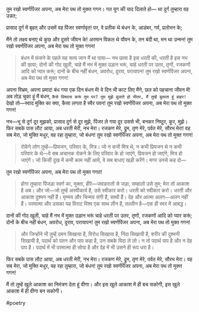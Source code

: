 तुम रखो स्वर्णपिंजर अपना,
अब मेरा पथ तो मुक्त्त गगन।
गत युग की याद दिलाते हो—
था दुर्ग तुम्हारा वह उन्नत;

प्रासाद दुर्ग में बृहत् और
उसमें वह पिंजर स्वर्णावृत!
पर, वे प्रतीक थे बंधन के,
आडंबर, गर्व, प्रलोभन के;

मैंने तो लक्ष्य बनाए थे
कुछ और दूसरे जीवन के!
अरमान विकल थे यौवन के,
तन बंदी था, मन था उन्मन!
तुम रखो स्वर्णपिंजर अपना,
अब मेरा पथ तो मुक्त गगन!

> बंधन में फंसने के पहले
यह सत्य जान मैं था पाया—
नभ छाया है इस धरती की,
धरती है इस नभ की छाया;
दोनों की गोद खुली, चाहे
मैं नभ में मुक्त उड़ान भरूं,
चाहे धरती पर उतर, तृणों,
रजकणों आदि को प्यार करूं;
दानों के बीच नहीं बंधन,
अवरोध, दुराव, परायापन!
तुम रखो स्वर्णपिंजर अपना,
अब मेरा पथ तो मुक्त गगन!

अपना विभ्रम, अपना प्रमाद!
बंध गया एक दिन बंधन में!
वे दिन भी काट लिए मैंने,
छल को पहचाना जीवन में!
अब तोड़ चुका हूं मैं बंधन,
`कैसे विश्वास करूं तुम पर?
तुम मुझे बुलाते हो भीतर,
मैं तुम्हें बुलाता हूं बाहर!`
देखो तो—स्वाद मुक्ति का क्या,
कैसा लगता है स्वैर पवन!
तुम रखो स्वर्णपिंजर अपना,
अब मेरा पथ तो मुक्त गगन!

नभ—भू से दुर्ग दूर मुझको,
प्रासाद दुर्ग से दूर मुझे,
पिंजर ले गया दूर उससे
भी, बनकर निष्ठुर, कूर, मुझे।
फिर सबके पास लौट आया,
अब धरती मेरी, नभ मेरा।
रजकण मेरे, द्रुम, तृण मेरे,
पर्वत मेरे, सौरभ मेरा!
वह सब मेरा, जो मुक्ति मधुर,
वह रहा तुम्हारा, जो बंधन!
तुम रखो स्वर्णपिंजर अपना,
अब मेरा पथ तो मुक्त गगन!

> रोकेंगे लोग तुम्हें—प्रियजन, परिवार के, मित्र। जो न कभी मित्र थे, न कभी प्रियजन थे न कभी परिवार के थे—वे सब अचानक रोकने के लिए परिवार के हो जाएंगे, प्रियजन हो जाएंगे, मित्र हो जाएंगे। जो किसी दुख में कभी काम नहीं आये, वे सब बाधाएं खड़ी करेंगे। मगर उनसे कह दो—

तुम रखो स्वर्णपिंजर अपना,
अब मेरा पथ तो मुक्त गगत!

> होगा तुम्हारा पिंजड़ा स्वर्ण का, मुक्ता, हीरे—जवाहरातों से जड़ा, सम्हालो उसे तुम; मेरा तो आकाश है अब। और जो—जो तुम्हें अस्वीकार्य है, उसे स्वीकार करो। धरती को स्वीकार करो। धरती और आकाश दुश्मन नहीं हैं। मृण्मय और चिन्मय संगी हैं, साथी हैं। देह और आत्मा अलग—अलग नहीं हैं। परमात्मा और उसका यह विराट विश्व एक साथ लीन है, तल्लीन है—एक ही स्वर में आबद्ध।

दानों की गोद खुली, चाहे
मैं नभ में मुक्त उड़ान भरूं
चाहे धरती पर उतर, तृणों,
रजकणों आदि को प्यार करूं;
दोनों के बीच नहीं बंधन,
अवरोध, दुराव, परायापन!
तुम रखो स्वर्णपिंजर अपना,
अब मेरा पथ तो मुक्त गगन!

> और जिन्होंने भी तुम्हें दमन सिखाया है, विरोध सिखाया है, निंदा सिखायी है, शरीर की दुश्मनी सिखायी है, पदार्थ को पतन और पाप कहा है, उन सबके विदा ले लो। न तो पदार्थ पाप है और न देह पाप है। पदार्थ में भी परमात्मा ही सोया है और देह में भी उसने ही रूप धरा है।

फिर सबके पास लौट आया,
अब धरती मेरी, नभ मेरा।
रजकण मेरे, द्रुम, तृण मेरे,
पर्वत मेरे, सौरभ मेरा।
वह सब मेरा, जो मुक्ति मधुर,
वह रहा तुम्हारा, जो बंधन!
तुम रखो स्वर्णपिंजर अपना,
अब मेरा पथ तो मुक्त्त गगन!

मैं तो तुम्हें खुले आकाश का निमंत्रण देता हूं वीणा। और इस खुले आकाश में ही बच सकोगी, इस खुले आकाश में ही वीणा बन सकोगी।


#poetry